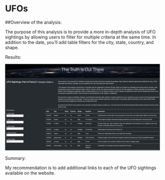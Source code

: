 # UFOs

##Overview of the analysis:

The purpose of this analysis is to provide a more in-depth analysis of UFO sightings by allowing users to filter for multiple criteria at the same time. In addition to the date, you’ll add table filters for the city, state, country, and shape.

Results:



![](images/2021-12-04-13-01-12.png)


Summary:

My recommendation is to add additional links to each of the UFO sightings available on the website.